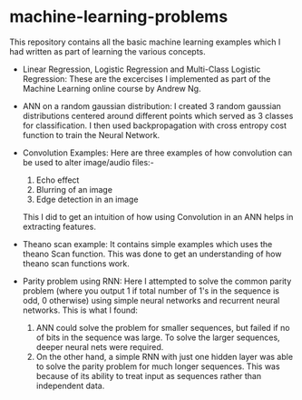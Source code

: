 # machine-learning-problems
This repository contains all the basic machine learning examples which I had written as part of learning the various concepts.

- Linear Regression, Logistic Regression and Multi-Class Logistic Regression: These are the excercises I implemented as part of the Machine Learning online course by Andrew Ng.

- ANN on a random gaussian distribution: I created 3 random gaussian distributions centered around different points which served as 3 classes for classification. I then used backpropagation with cross entropy cost function to train the Neural Network.

- Convolution Examples: Here are three examples of how convolution can be used to alter image/audio files:-
    1. Echo effect
    2. Blurring of an image
    3. Edge detection in an image
    
    This I did to get an intuition of how using Convolution in an ANN helps in extracting features.

- Theano scan example: It contains simple examples which uses the theano Scan function. This was done to get an understanding of how theano scan functions work.

- Parity problem using RNN: Here I attempted to solve the common parity problem (where you output 1 if total number of 1's in the sequence is   odd, 0 otherwise) using simple neural networks and recurrent neural networks. This is what I found:
    1. ANN could solve the problem for smaller sequences, but failed if no of bits in the sequence was large. To solve the larger   sequences, deeper neural nets were required.
    2. On the other hand, a simple RNN with just one hidden layer was able to solve the parity problem for much longer sequences. This was because of its ability to treat input as sequences rather than independent data.

